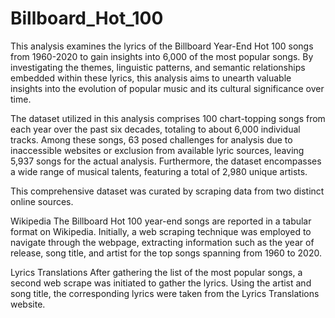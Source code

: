 # Billboard_Hot_100

This analysis examines the lyrics of the Billboard Year-End Hot 100 songs from 1960-2020 to gain insights into 6,000 of the most popular songs. By investigating the themes, linguistic patterns, and semantic relationships embedded within these lyrics, this analysis aims to unearth valuable insights into the evolution of popular music and its cultural significance over time.

The dataset utilized in this analysis comprises 100 chart-topping songs from each year over the past six decades, totaling to about 6,000 individual tracks. Among these songs, 63 posed challenges for analysis due to inaccessible websites or exclusion from available lyric sources, leaving 5,937 songs for the actual analysis. Furthermore, the dataset encompasses a wide range of musical talents, featuring a total of 2,980 unique artists.

This comprehensive dataset was curated by scraping data from two distinct online sources.

Wikipedia
The Billboard Hot 100 year-end songs are reported in a tabular format on Wikipedia. Initially, a web scraping technique was employed to navigate through the webpage, extracting information such as the year of release, song title, and artist for the top songs spanning from 1960 to 2020.

Lyrics Translations
After gathering the list of the most popular songs, a second web scrape was initiated to gather the lyrics. Using the artist and song title, the corresponding lyrics were taken from the Lyrics Translations website.
